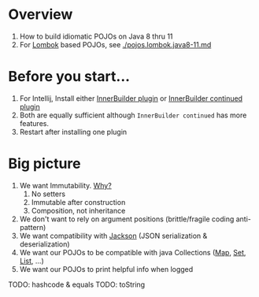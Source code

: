 # Overview
1. How to build idiomatic POJOs on Java 8 thru 11
1. For [Lombok](https://projectlombok.org/) based POJOs, see [./pojos.lombok.java8-11.md](./pojos.lombok.java8-11.md)


# Before you start...
1. For Intellij, Install either [InnerBuilder plugin](https://plugins.jetbrains.com/plugin/7354-innerbuilder) or [InnerBuilder continued plugin](https://plugins.jetbrains.com/plugin/15818-innerbuilder-continued)
1. Both are equally sufficient although `InnerBuilder continued` has more features.
1. Restart after installing one plugin


# Big picture
1. We want Immutability.  [Why?](../general/immutability.md)
    1. No setters
    1. Immutable after construction
    1. Composition, not inheritance
1. We don't want to rely on argument positions (brittle/fragile coding anti-pattern)
1. We want compatibility with [Jackson](https://github.com/FasterXML/jackson) (JSON serialization & deserialization)
1. We want our POJOs to be compatible with java Collections ([Map](https://docs.oracle.com/en/java/javase/11/docs/api/java.base/java/util/Map.html), [Set](https://docs.oracle.com/en/java/javase/11/docs/api/java.base/java/util/Set.html), [List](https://docs.oracle.com/en/java/javase/11/docs/api/java.base/java/util/List.html), ...)
1. We want our POJOs to print helpful info when logged



TODO: hashcode & equals
TODO: toString